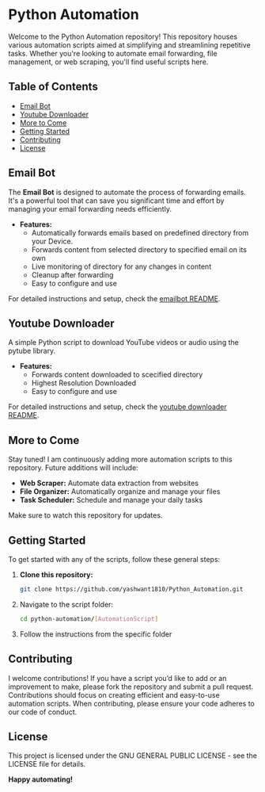 # Python Automation

Welcome to the Python Automation repository! This repository houses various automation scripts aimed at simplifying and streamlining repetitive tasks. Whether you're looking to automate email forwarding, file management, or web scraping, you'll find useful scripts here.

## Table of Contents
- [Email Bot](#email-bot)
- [Youtube Downloader](#youtube-downloader)
- [More to Come](#more-to-come)
- [Getting Started](#getting-started)
- [Contributing](#contributing)
- [License](#license)

## Email Bot
The **Email Bot** is designed to automate the process of forwarding emails. It's a powerful tool that can save you significant time and effort by managing your email forwarding needs efficiently.

- **Features:**
  - Automatically forwards emails based on predefined directory from your Device.
  - Forwards content from selected directory to specified email on its own
  - Live monitoring of directory for any changes in content
  - Cleanup after forwarding
  - Easy to configure and use

For detailed instructions and setup, check the [emailbot README](https://github.com/yashwant1810/Python_Automation/blob/1be81af5137fa608a0b958a4688110c701edfdb1/EmailBot/readme.md).

## Youtube Downloader
A simple Python script to download YouTube videos or audio using the pytube library.

- **Features:**
  - Forwards content downloaded to scecified directory
  - Highest Resolution Downloaded
  - Easy to configure and use

For detailed instructions and setup, check the [youtube downloader README](https://github.com/yashwant1810/Python_Automation/blob/1be81af5137fa608a0b958a4688110c701edfdb1/YouTubeDownloader/readme.md).

## More to Come
Stay tuned! I am continuously adding more automation scripts to this repository. Future additions will include:
- **Web Scraper:** Automate data extraction from websites
- **File Organizer:** Automatically organize and manage your files
- **Task Scheduler:** Schedule and manage your daily tasks

Make sure to watch this repository for updates.

## Getting Started
To get started with any of the scripts, follow these general steps:
1. **Clone this repository:**
   
   ```bash
   git clone https://github.com/yashwant1810/Python_Automation.git
2. Navigate to the script folder:

    ```bash
   cd python-automation/[AutomationScript]

3. Follow the instructions from the specific folder

## Contributing

I welcome contributions! If you have a script you’d like to add or an improvement to make, please fork the repository and submit a pull request. Contributions should focus on creating efficient and easy-to-use automation scripts. When contributing, please ensure your code adheres to our code of conduct.

## License

This project is licensed under the GNU GENERAL PUBLIC LICENSE - see the LICENSE file for details.




**Happy automating!**
